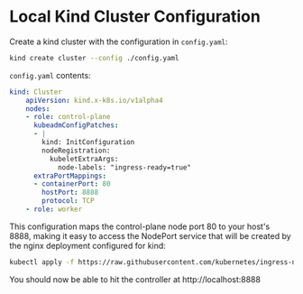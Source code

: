 # Local Kind Cluster Configuration

Create a kind cluster with the configuration in `config.yaml`:

```sh
kind create cluster --config ./config.yaml
```

`config.yaml` contents:

```yaml
kind: Cluster
    apiVersion: kind.x-k8s.io/v1alpha4
    nodes:
    - role: control-plane
      kubeadmConfigPatches:
      - |
        kind: InitConfiguration
        nodeRegistration:
          kubeletExtraArgs:
            node-labels: "ingress-ready=true"
      extraPortMappings:
      - containerPort: 80
        hostPort: 8888
        protocol: TCP
    - role: worker
```

This configuration maps the control-plane node port 80 to your host's 8888, making it easy to access the NodePort service that will be created by the nginx deployment configured for kind:

```sh
kubectl apply -f https://raw.githubusercontent.com/kubernetes/ingress-nginx/master/deploy/static/provider/kind/deploy.yaml
```

You should now be able to hit the controller at http://localhost:8888
